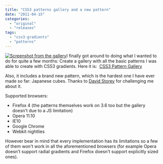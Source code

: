 ```yaml
---
title: "CSS3 patterns gallery and a new pattern"
date: "2011-04-15"
categories:
  - "original"
  - "releases"
tags:
  - "css3-gradients"
  - "patterns"
---
```


[![](images/csspatterns-300x177.png "Screenshot from the gallery")](images/csspatterns.png)I finally got around to doing what I wanted to do for quite a few months: Create a gallery with all the basic patterns I was able to create with CSS3 gradients. Here it is:  [CSS3 Pattern Gallery](http://lea.verou.me/css3patterns/)

Also, it includes a brand new pattern, which is the hardest one I have ever made so far: Japanese cubes. Thanks to [David Storey](http://twitter.com/dstorey) for challenging me about it.

Supported browsers:

- Firefox 4 (the patterns themselves work on 3.6 too but the gallery doesn't due to a JS limitation)
- Opera 11.10
- IE10
- Google Chrome
- Webkit nightlies

However bear in mind that every implementation has its limitations so a few of them won't work in all the aforementioned browsers (for example Opera doesn't support radial gradients and Firefox doesn't support explicitly sized ones).

